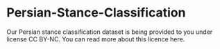 # Persian-Stance-Classification

Our Persian stance classification dataset is being provided to you under license CC BY-NC. You can read more about this licence here.
